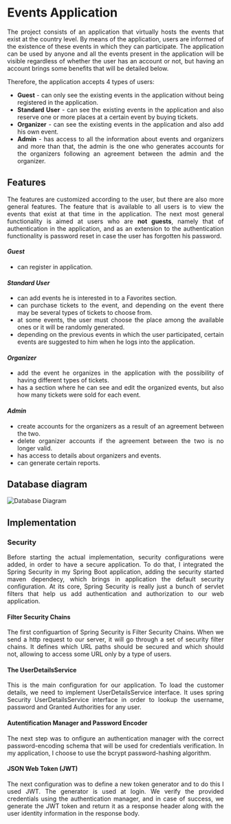 <div align="justify">

# Events Application
The project consists of an application that virtually hosts the events that exist at the country level. By means of the application, users are informed of the existence of these events in which they can participate.
The application can be used by anyone and all the events present in the application will be visible regardless of whether the user has an account or not, but having an account brings some benefits that will be detailed below.


Therefore, the application accepts 4 types of users:
- **Guest** - can only see the existing events in the application without being registered in the application.
- **Standard User** -  can see the existing events in the application and also reserve one or more places at a certain event by buying tickets.
- **Organizer** - can see the existing events in the application and also add his own event.
- **Admin** - has access to all the information about events and organizers and more than that, the admin is the one who generates accounts for the organizers following an agreement between the admin and the organizer.

## Features
The features are customized according to the user, but there are also more general features.
The feature that is available to all users is to view the events that exist at that time in the application.
The next most general functionality is aimed at users who are **not guests**, namely that of authentication in the application, and as an extension to the authentication functionality is password reset in case the user has forgotten his password.
#### _Guest_
- can register in application.

#### _Standard User_
- can add events he is interested in to a Favorites section.
- can purchase tickets to the event, and depending on the event there may be several types of tickets to choose from.
- at some events, the user must choose the place among the available ones or it will be randomly generated.
- depending on the previous events in which the user participated, certain events are suggested to him when he logs into the application.

#### _Organizer_
- add the event he organizes in the application with the possibility of having different types of tickets.
- has a section where he can see and edit the organized events, but also how many tickets were sold for each event.

#### _Admin_
- create accounts for the organizers as a result of an agreement between the two.
- delete organizer accounts if the agreement between the two is no longer valid.
- has access to details about organizers and events.
- can generate certain reports.

## Database diagram
![Database Diagram](http://www.plantuml.com/plantuml/svg/hLJ1Zfim4Btp5RDRgLgahbQjjDKA8RIdNdhj7Hay0IlWGVQGJThatujPi4BYgCcglZ5lvisRvp6lbeNXlcsYEuahfH4werfXTlaQTm_R6D8YIqjgo2IVYfUNxr-7pyy3bALFOpJRfaz5vejNP51LUYgU2yLuJWjz4OkYGTSBDIlUmHRI51v-VO6tMZ76a6LHTCSrjWXT8vIEc3fWWeAOgGMf39QiI4TshNGdZ6YX6NXvro6GuPgYwBr5GNrLSywgN2FR6Fv408jvbOmJA5IbD0_GOXh7zbufywEqGUgFdrbscjrRDE4qDqA92RWMXqaNRb3VggSMJNE543ALqEhtHJMbOAp8x1BO25FMmZnyUtwE7I879115MnhLERlFmPfwSnxLeZqbEimtugQuOd0XfK5h0zoKMnHiVV9igP_xHbj5MLAlEU2MfpRKu1MieR4dXWyj86vmgUiVrwViE4a2algXwT06IsKLwQbdYG78InmNU3BZHg7Edq7dkE9OeOcFrWrRePghLiJr4zQ-aP5BP27n_zskCrDnmCYnuiBxo6cL5yfmVRxVotyDZ6U_VtpSxy77pau2zyl_JABaVP3gC3B1w050cCg1CuVRdcLBp-7Uu4KE1rx1GVwv1JWyE1E5iYTlOB5u9qHJUAQP30df2KdrD0xq9A5-4ubRv8l6EF2OmoT-V9vNrB9lcxy0)

## Implementation
### Security
Before starting the actual implementation, security configurations were added, in order to have a secure application. To do that, I integrated the Spring Security in my Spring Boot application, adding the security started maven dependecy, which brings in application the default security configuration. At its core, Spring Security is really just a bunch of servlet filters that help us add authentication and authorization to our web application.

#### Filter Security Chains
The first configuartion of Spring Security is Filter Security Chains.
When we send a http request to our server, it will go through a set of security filter chains. 
It defines which URL paths should be secured and which should not, allowing to access some URL only by a type of users. 

#### The UserDetailsService
This is the main configuration for our application. To load the customer details, we need to implement UserDetailsService interface. It uses spring Security UserDetailsService interface in order to lookup the username, password and Granted Authorities for any user.

#### Autentification Manager and Password Encoder
The next step was to onfigure an authentication manager with the correct password-encoding schema that will be used for credentials verification.
In my application, I choose to use the bcrypt password-hashing algorithm.

#### JSON Web Token (JWT)
The next configuration was to define a new token generator and to do this I used JWT. The generator is used at login.
We verify the provided credentials using the authentication manager, and in case of success, we generate the JWT token and return it as a response header along with the user identity information in the response body.

</div>